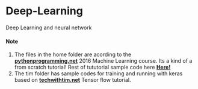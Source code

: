 # Deep-Learning
Deep Learning and neural network


#### **Note**
1. The files in the home folder are acording to the **[pythonprogramming.net](#pythonprogramming.net)** 2016 Machine Learning course. Its a kind of a from scratch tutorial!
Rest of tututorial sample code here **[Here!](#https://github.com/pissall20/neural-networks)**
2. The tim folder has sample codes for training and running with keras based on **[techwithtim.net](#techwithtim.net)** Tensor flow tutorial.